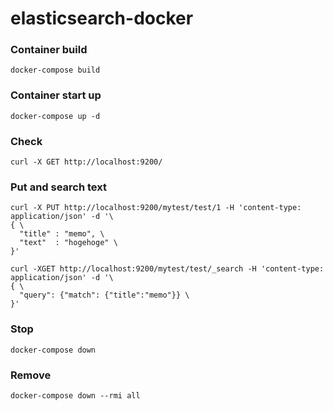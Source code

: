 # elasticsearch-docker

### Container build

```
docker-compose build
```

### Container start up

```
docker-compose up -d
```

### Check 

```
curl -X GET http://localhost:9200/
```

### Put and search text

```
curl -X PUT http://localhost:9200/mytest/test/1 -H 'content-type: application/json' -d '\ 
{ \
  "title" : "memo", \
  "text"  : "hogehoge" \
}'
```

```
curl -XGET http://localhost:9200/mytest/test/_search -H 'content-type: application/json' -d '\
{ \
  "query": {"match": {"title":"memo"}} \
}'
```

### Stop

```
docker-compose down
```

### Remove

```
docker-compose down --rmi all
```
